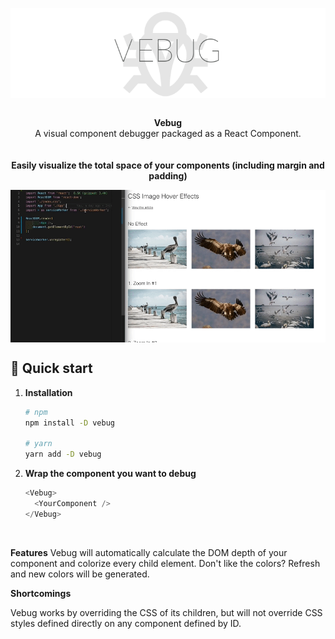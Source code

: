 <p align="center">
  <img src="src/images/vebug-logo.png" alt="vebug banner" align="center" />
</p>

<br />

<div align="center"><strong>Vebug</strong></div>
<div align="center">A visual component debugger packaged as a React Component.</div>

<br />
<br />

<div align="center"><strong>Easily visualize the total space of your components (including margin and padding)</strong></div>
<p align="center">
  <img src="src/images/vebug-demo.gif" alt="vebug demo" align="center" />
</p>

## 🚀 Quick start

1.  **Installation**

    ```sh
    # npm
    npm install -D vebug

    # yarn
    yarn add -D vebug
    ```

2.  **Wrap the component you want to debug**

    ```js
    <Vebug>
      <YourComponent />
    </Vebug>
    ```

<br/>

**Features**
Vebug will automatically calculate the DOM depth of your component and colorize every child element. Don't like the colors? Refresh and new colors will be generated.

**Shortcomings**

Vebug works by overriding the CSS of its children, but will not override CSS styles defined directly on any component defined by ID.
